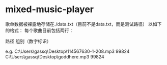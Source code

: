 # mixed-music-player

歌单数据被裸露地存储在./data.txt（目前不是data.txt，而是测试路径）
以如下的格式：
每个歌曲目前包括两行：

路径
组别（数字标识）

e.g.
C:\Users\gassq\Desktop\114567630-1-208.mp3
99824             
C:\Users\gassq\Desktop\goddhere.mp3
99824             
